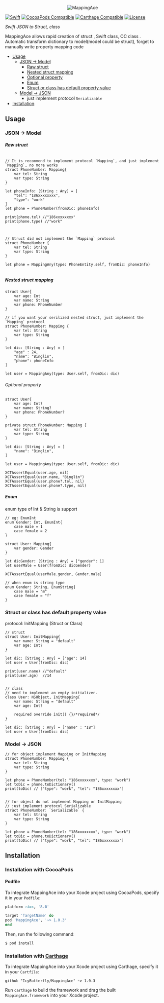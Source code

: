 
<p align="center" >
  <img src="https://github.com/IcyButterfly/MappingAce/blob/master/logo.png?raw=true" alt="MappingAce" title="MappingAce">
</p>


[![Swift](https://img.shields.io/badge/Swift-3.0-orange.svg?style=flat)](https://swift.org)
[![CocoaPods Compatible](https://img.shields.io/cocoapods/v/MappingAce.svg)](https://img.shields.io/cocoapods/v/MappingAce.svg)
[![Carthage Compatible](https://img.shields.io/badge/Carthage-compatible-4BC51D.svg?style=flat)](https://github.com/Carthage/Carthage)
[![License](https://img.shields.io/badge/License-MIT-blue.svg?style=flat)](https://tldrlegal.com/license/mit-license)

*Swift JSON to Struct, class*

MappingAce allows rapid creation of struct , Swift class, OC class . Automatic transform dictionary to model(model could be struct), forget to manually write property mapping code


- [Usage](#usage)
	- [JSON -> Model](#json-model) 
		- [Raw struct ](#raw-struct)
		- [Nested struct mapping](#nested-struct-mapping)
		- [Optional property](#optional-property)
		- [Enum](#enum)
		- [Struct or class has default property value](#struct-or-class-has-default-property-value)
	- [Model -> JSON](#model-json)
		- just implement protocol `Serializable`
- [Installation](#installation)



## Usage

### JSON -> Model

##### Raw struct 

```

// It is recommend to implement protocol `Mapping`, and just implement `Mapping`, no more works
struct PhoneNumber: Mapping{
	var tel: String
	var type: String
}

let phoneInfo: [String : Any] = [
	"tel": "186xxxxxxxx",
    "type": "work"
]
let phone = PhoneNumber(fromDic: phoneInfo)

print(phone.tel) //"186xxxxxxxx"
print(phone.type) //"work"



// Struct did not implement the `Mapping` protocol
struct PhoneNumber {
	var tel: String
	var type: String
}

let phone = MappingAny(type: PhoneEntity.self, fromDic: phoneInfo)
    
```
##### Nested struct mapping

```
struct User{
    var age: Int
    var name: String
    var phone: PhoneNumber
}

// if you want your serilized nested struct, just implement the `Mapping` protocol
struct PhoneNumber: Mapping {
    var tel: String
    var type: String
}

let dic: [String : Any] = [
    "age" : 24,
    "name": "Binglin",
    "phone": phoneInfo
]

let user = MappingAny(type: User.self, fromDic: dic)
```

###### Optional property
```
struct User{
    var age: Int?
    var name: String?
    var phone: PhoneNumber?
}

private struct PhoneNumber: Mapping {
    var tel: String
    var type: String
}

let dic: [String : Any] = [
    "name": "Binglin",
]

let user = MappingAny(type: User.self, fromDic: dic)

XCTAssertEqual(user.age, nil)
XCTAssertEqual(user.name, "Binglin")
XCTAssertEqual(user.phone?.tel, nil)
XCTAssertEqual(user.phone?.type, nil)
```

##### Enum
enum  type of Int & String  is support
```
// eg: EnumInt
enum Gender: Int, EnumInt{
    case male = 1
    case female = 2
}

struct User: Mapping{
    var gender: Gender
}

let dicGender: [String : Any] = ["gender": 1]
let userMale = User(fromDic: dicGender)

XCTAssertEqual(userMale.gender, Gender.male)
```

```
// when enum is string type
enum Gender: String, EnumString{
    case male = "m"
    case female = "f"
}
```


### Struct or class has default property value   
protocol:  InitMapping (Struct or Class)

```
// struct
struct User: InitMapping{
    var name: String = "default"
    var age: Int?
}

let dic: [String : Any] = ["age": 14]
let user = User(fromDic: dic)

print(user.name) //"default"
print(user.age)  //14


// class
// need to implement an empty initializer.
class User: NSObject, InitMapping{
    var name: String = "default"
    var age: Int?

    required override init() {}/*required*/
}

let dic: [String : Any] = ["name" : "IB"]
let user = User(fromDic: dic)
```




### Model -> JSON


```
// for object implement Mapping or InitMapping
struct PhoneNumber: Mapping {
    var tel: String
    var type: String
}

let phone = PhoneNumber(tel: "186xxxxxxxx", type: "work")
let toDic = phone.toDictionary()
print(toDic) // ["type": "work", "tel": "186xxxxxxxx"]


// for object do not implement Mapping or InitMapping
// just implement protocol Serializable
struct PhoneNumber: `Serializable` {
    var tel: String
    var type: String
}

let phone = PhoneNumber(tel: "186xxxxxxxx", type: "work")
let toDic = phone.toDictionary()
print(toDic) // ["type": "work", "tel": "186xxxxxxxx"]
```




## Installation

### Installation with CocoaPods

#### Podfile

To integrate MappingAce into your Xcode project using CocoaPods, specify it in your `Podfile`:


```ruby
platform :ios, '8.0'

target 'TargetName' do
pod 'MappingAce', '~> 1.0.3'
end
```


Then, run the following command:

```bash
$ pod install
```

### Installation with [Carthage](https://github.com/Carthage/Carthage)
To integrate MappingAce into your Xcode project using Carthage, specify it in your `Cartfile`:

```ogdl
github "IcyButterfly/MappingAce" ~> 1.0.3
```

Run `carthage` to build the framework and drag the built `MappingAce.framework` into your Xcode project.
